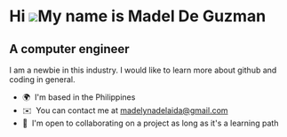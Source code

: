 Hi ![](https://user-images.githubusercontent.com/18350557/176309783-0785949b-9127-417c-8b55-ab5a4333674e.gif)My name is Madel De Guzman
=======================================================================================================================================

A computer engineer
------------------------------

I am a newbie in this industry. I would like to learn more about github and coding in general.

* 🌍  I'm based in the Philippines
* ✉️  You can contact me at [madelynadelaida@gmail.com](mailto:madelynadelaida@gmail.com)
* 🤝  I'm open to collaborating on a project as long as it's a learning path
